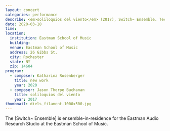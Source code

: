```yaml
---
layout: concert
categories: performance
describe: <em>soliloquios del viento</em> (2017), Switch~ Ensemble. Tech for Katharina Rosenberger's <em>Up Close</em> (2019).
date: 2020-03-18
time:
location:
  institution: Eastman School of Music
  building:
  venue: Eastman School of Music
  address: 26 Gibbs St.
  city: Rochester
  state: NY
  zip: 14604
program:
  - composer: Katharina Rosenberger
    title: new work
    year: 2020
  - composer: Jason Thorpe Buchanan
    title: soliloquios del viento
    year: 2017
thumbnail: diels_filament-1000x500.jpg
---
```


The [Switch~ Ensemble] is ensemble-in-residence for the Eastman Audio Research Studio at the Eastman School of Music.

